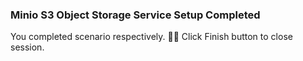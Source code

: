 ### Minio S3 Object Storage Service Setup Completed  
  
You completed scenario respectively. 👏🏻
Click Finish button to close session.  

